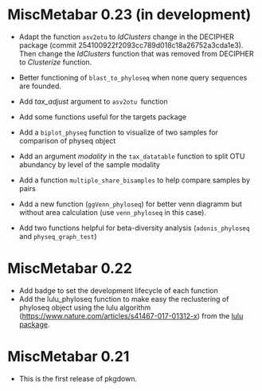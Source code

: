 # MiscMetabar 0.23 (in development)

* Adapt the function `asv2otu` to *IdClusters* change in the DECIPHER package (commit 254100922f2093cc789d018c18a26752a3cda1e3). Then change the *IdClusters* function that was removed from DECIPHER to *Clusterize* function.

* Better functioning of `blast_to_phyloseq` when none query sequences are founded.

* Add *tax_adjust* argument to `asv2otu `function

* Add some functions useful for the targets package

* Add a `biplot_physeq` function to visualize of two samples for comparison of physeq object

* Add an argument *modality* in the `tax_datatable` function to split OTU abundancy by level of the sample modality

* Add a function `multiple_share_bisamples` to help compare samples by pairs

* Add a new function (`ggVenn_phyloseq`) for better venn diagramm but without area calculation (use `venn_phyloseq` in this case).

* Add two functions helpful for beta-diversity analysis (`adonis_phyloseq` and `physeq_graph_test`)

# MiscMetabar 0.22

* Add badge to set the development lifecycle of each function
* Add the lulu_phyloseq function to make easy the reclustering of phyloseq object using the lulu algorithm (https://www.nature.com/articles/s41467-017-01312-x) from the [lulu package](https://github.com/adrientaudiere/lulu).


# MiscMetabar 0.21

* This is the first release of pkgdown.
